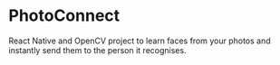 # PhotoConnect
React Native and OpenCV project to learn faces from your photos and instantly send them to the person it recognises.
